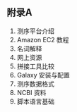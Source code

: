 ## 附录A

1. 测序平台介绍
2. Amazon EC2 教程
3. 名词解释
4. 网上资源
5. 拼接工具比较
6. Galaxy 安装与配置
7. 测序数据格式
8. NCBI 资料
9. 脚本语言基础
